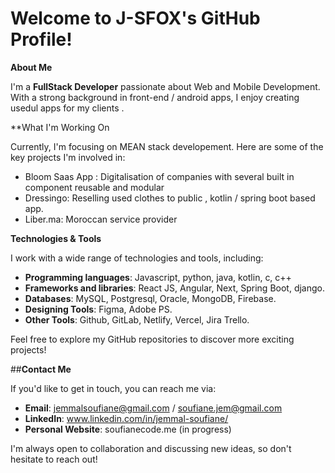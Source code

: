 
# Welcome to J-SFOX's GitHub Profile!

 **About Me**

I'm a **FullStack Developer** passionate about Web and Mobile Development. With a strong background in front-end / android apps, I enjoy creating usedul apps for my clients .

 **What I'm Working On

Currently, I'm focusing on MEAN stack developement. Here are some of the key projects I'm involved in:

- Bloom Saas App : Digitalisation of companies with several built in component reusable and modular
- Dressingo: Reselling used clothes to public , kotlin / spring boot based app.
- Liber.ma: Moroccan service provider 

 **Technologies & Tools**

I work with a wide range of technologies and tools, including:

- **Programming languages**: Javascript, python, java, kotlin, c, c++
- **Frameworks and libraries**: React JS, Angular, Next, Spring Boot, django.
- **Databases**: MySQL, Postgresql, Oracle, MongoDB, Firebase.
- **Designing Tools**: Figma, Adobe PS.
- **Other Tools**: Github, GitLab, Netlify, Vercel, Jira Trello.


Feel free to explore my GitHub repositories to discover more exciting projects!

 ##**Contact Me**

If you'd like to get in touch, you can reach me via:

- **Email**: jemmalsoufiane@gmail.com / soufiane.jem@gmail.com
- **LinkedIn**: www.linkedin.com/in/jemmal-soufiane/
- **Personal Website**:  soufianecode.me (in progress)

I'm always open to collaboration and discussing new ideas, so don't hesitate to reach out!
